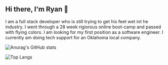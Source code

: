 Hi there, I'm Ryan <span class="wave">👋</span>
------------------------------------------------
I am a full stack developer who is still trying to get his feet wet int he industry.
I went through a 28 week rigiorous online boot-camp and passed with flying colors.
I am looking for my first position as a software engineer.
I currently am doing tech support for an Oklahoma local company.

![Anurag's GitHub stats](https://github-readme-stats.vercel.app/api?username=ryanpalesano&theme=calm)






![Top Langs](https://github-readme-stats.vercel.app/api/top-langs/?username=ryanpalesano&theme=tokyonight)
